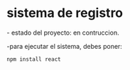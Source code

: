 <h1>
  sistema de registro
</h1>
- estado del proyecto: en contruccion.

-para ejecutar el sistema, debes poner:

```npm install react```
